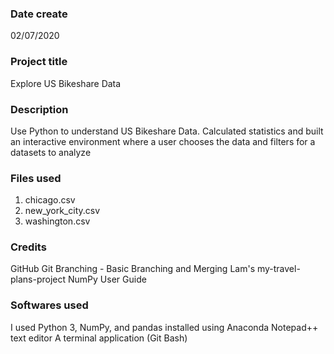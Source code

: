 ### Date create
02/07/2020

### Project title
Explore US Bikeshare Data

### Description
Use Python to understand US Bikeshare Data. Calculated statistics and built an interactive environment where a user chooses the data and filters for a datasets to analyze

### Files used
1. chicago.csv
2. new_york_city.csv
3. washington.csv

### Credits
GitHub
Git Branching - Basic Branching and Merging
Lam's my-travel-plans-project
NumPy User Guide

### Softwares used
I used Python 3, NumPy, and pandas installed using Anaconda
Notepad++ text editor
A terminal application (Git Bash)
